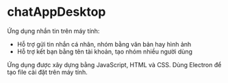 # chatAppDesktop
Ứng dụng nhắn tin trên máy tính:
- Hỗ trợ gửi tin nhắn cá nhân, nhóm bằng văn bản hay hình ảnh
- Hỗ trợ kết bạn bằng tên tài khoản, tạo nhóm nhiều người dùng

Ứng dụng được xây dựng bằng JavaScript, HTML và CSS. Dùng Electron để tạo file cài đặt trên máy tính.
